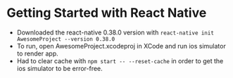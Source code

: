 # Getting Started with React Native

- Downloaded the react-native 0.38.0 version with ```react-native init AwesomeProject --version 0.38.0```
- To run, open AwesomeProject.xcodeproj in XCode and run ios simulator to render app.
- Had to clear cache with ```npm start -- --reset-cache``` in order to get the ios simulator to be error-free.
